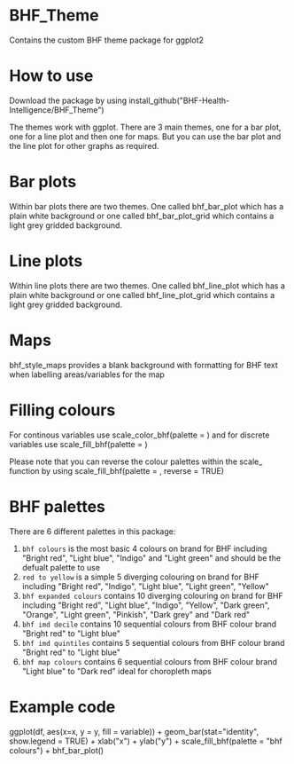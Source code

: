 # BHF_Theme
Contains the custom BHF theme package for ggplot2

# How to use 
Download the package by using install_github("BHF-Health-Intelligence/BHF_Theme")

The themes work with ggplot. There are 3 main themes, one for a bar plot, one for a line plot and then one for maps. But you can use the bar plot and the line plot for other graphs as required. 

# Bar plots
Within bar plots there are two themes. One called bhf_bar_plot which has a plain white background or one called bhf_bar_plot_grid which contains a light grey gridded background. 

# Line plots
Within line plots there are two themes. One called bhf_line_plot which has a plain white background or one called bhf_line_plot_grid which contains a light grey gridded background. 

# Maps
bhf_style_maps provides a blank background with formatting for BHF text when labelling areas/variables for the map 

# Filling colours 
For continous variables use scale_color_bhf(palette = ) and for discrete variables use scale_fill_bhf(palette = )

Please note that you can reverse the colour palettes within the scale_ function by using scale_fill_bhf(palette = , reverse = TRUE)

# BHF palettes 

There are 6 different palettes in this package:
1) `bhf colours` is the most basic 4 colours on brand for BHF including "Bright red", "Light blue", "Indigo" and "Light green" and should be the defualt palette to use
2) `red to yellow` is a simple 5 diverging colouring on brand for BHF including "Bright red", "Indigo", "Light blue", "Light green", "Yellow"
3) `bhf expanded colours` contains 10 diverging colouring on brand for BHF including "Bright red", "Light blue", "Indigo", "Yellow", "Dark green", "Orange", "Light green", "Pinkish", "Dark grey" and "Dark red"
4) `bhf imd decile` contains 10 sequential colours from BHF colour brand "Bright red" to "Light blue"
5)  `bhf imd quintiles` contains 5 sequential colours from BHF colour brand "Bright red" to "Light blue"
6)  `bhf map colours` contains 6 sequential colours from BHF colour brand "Light blue" to "Dark red" ideal for choropleth maps

# Example code
ggplot(df, aes(x=x, y = y, fill = variable)) +
  geom_bar(stat="identity", show.legend = TRUE) +
  xlab("x") +
  ylab("y") +
  scale_fill_bhf(palette = "bhf colours") +
  bhf_bar_plot()
